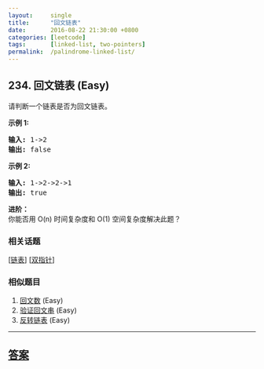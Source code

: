 ```yaml
---
layout:     single
title:      "回文链表"
date:       2016-08-22 21:30:00 +0800
categories: [leetcode]
tags:       [linked-list, two-pointers]
permalink:  /palindrome-linked-list/
---
```


## 234. 回文链表 (Easy)

<p>请判断一个链表是否为回文链表。</p>

<p><strong>示例 1:</strong></p>

<pre><strong>输入:</strong> 1-&gt;2
<strong>输出:</strong> false</pre>

<p><strong>示例 2:</strong></p>

<pre><strong>输入:</strong> 1-&gt;2-&gt;2-&gt;1
<strong>输出:</strong> true
</pre>

<p><strong>进阶：</strong><br>
你能否用&nbsp;O(n) 时间复杂度和 O(1) 空间复杂度解决此题？</p>

### 相关话题
  [[链表](https://github.com/openset/leetcode/tree/master/tag/linked-list/README.md)]
  [[双指针](https://github.com/openset/leetcode/tree/master/tag/two-pointers/README.md)]

### 相似题目
  1. [回文数](/palindrome-number) (Easy)
  1. [验证回文串](/valid-palindrome) (Easy)
  1. [反转链表](/reverse-linked-list) (Easy)

---

## [答案](https://github.com/openset/leetcode/tree/master/problems/palindrome-linked-list)
